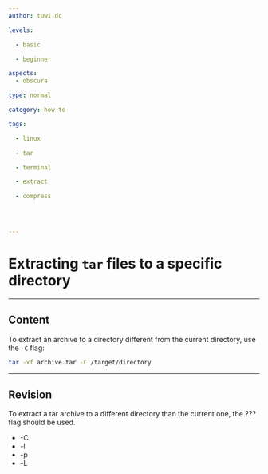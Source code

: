 ```yaml
---
author: tuwi.dc

levels:

  - basic

  - beginner

aspects:
  - obscura

type: normal

category: how to

tags:

  - linux

  - tar

  - terminal

  - extract

  - compress




---
```


# Extracting `tar` files to a specific directory

---
## Content

To extract an archive to a directory different from the current directory, use the `-C` flag:
```bash
tar -xf archive.tar -C /target/directory
```

---
## Revision

To extract a tar archive to a different directory than the current one, the ??? flag should be used.


* -C
* -l
* -p
* -L

 
